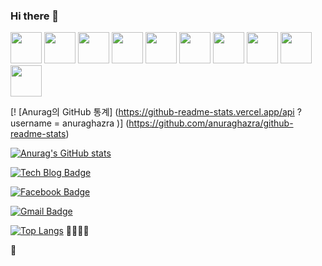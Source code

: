 ### Hi there 👋

<!--
**hanamDeveloper/hanamDeveloper** is a ✨ _special_ ✨ repository because its `README.md` (this file) appears on your GitHub profile.

Here are some ideas to get you started:

- 🔭 I’m currently working on ...
- 🌱 I’m currently learning ...
- 👯 I’m looking to collaborate on ...
- 🤔 I’m looking for help with ...
- 💬 Ask me about ...
- 📫 How to reach me: ...
- 😄 Pronouns: ...
- ⚡ Fun fact: ...
-->
<div style = "display="flex">
			    <image src="https://user-images.githubusercontent.com/63652102/106354927-62b0bb80-6338-11eb-8141-c0d02896b988.png" width="50" />

<image src="https://user-images.githubusercontent.com/63652102/106354951-87a52e80-6338-11eb-8a07-7f9b2d45ea08.png" width="50" />

<image src="https://user-images.githubusercontent.com/63652102/106354939-72c89b00-6338-11eb-9ef7-22601bad1499.jpg" width="50" />

<image src="https://user-images.githubusercontent.com/63652102/106354536-def5cf80-6335-11eb-98ba-5fa2ce688807.png" width="50" />

<image src="https://user-images.githubusercontent.com/63652102/106354538-e0bf9300-6335-11eb-96bb-4aad97948c21.png" width="50" />
			    
			    
<image src="https://user-images.githubusercontent.com/63652102/106354529-d56c6780-6335-11eb-901a-676dca6a6f60.png" width="50px" height ="50px" />

<image src="https://user-images.githubusercontent.com/63652102/106354532-d8ffee80-6335-11eb-9a84-b79b6cb568e3.png" width="50px" height="50px"/>

<image src="https://user-images.githubusercontent.com/63652102/106354534-db624880-6335-11eb-8267-2b606fd7cade.png" width="50px" height="50px"/>

<image src="https://user-images.githubusercontent.com/63652102/106354536-def5cf80-6335-11eb-98ba-5fa2ce688807.png" width="50px" height="50px"/>

<image src="https://user-images.githubusercontent.com/63652102/106354538-e0bf9300-6335-11eb-96bb-4aad97948c21.png" width="50px" height="50px"/>
</div>


[! [Anurag의 GitHub 통계] (https://github-readme-stats.vercel.app/api ? username = anuraghazra )] (https://github.com/anuraghazra/github-readme-stats)

[![Anurag's GitHub stats](https://github-readme-stats.vercel.app/api?username=hanamDeveloper&show_icons=true&theme=tokyonight)](https://github.com/anuraghazra/github-readme-stats)

[![Tech Blog Badge](http://img.shields.io/badge/-Tech%20blog-black?style=flat-square&logo=github&link=https:https://hanamdeveloper.github.io/Second-Publish/)](https://https://hanamdeveloper.github.io/Second-Publish//)
	
  [![Facebook Badge](https://img.shields.io/badge/facebook-1877f2?style=flat-square&logo=facebook&logoColor=white&link=https://www.facebook.com/profile.php?id=100005009375516)](https://www.facebook.com/profile.php?id=100005009375516)
	
  [![Gmail Badge](https://img.shields.io/badge/Gmail-d14836?style=flat-square&logo=Gmail&logoColor=white&link=mailto:zmf1118@gmail.com)](mailto:zmf1118@gmail.com)
  
[![Top Langs](https://github-readme-stats.vercel.app/api/top-langs/?username=hanamDeveloper)](https://github.com/hanamDeveloper/github-readme-stats)
:cookie::apple::baby_bottle::chocolate_bar:

:watermelon:
